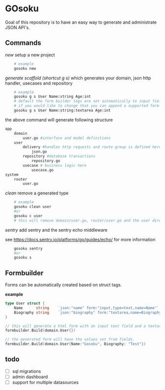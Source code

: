 # GOsoku

Goal of this repository is to have an easy way to generate and administrate JSON API's. 

## Commands

*new*
setup a new project 
```bash
    # example
    gosoku new
```

*generate scaffold (shortcut g s)* which generates your domain, json http handler, usecases and repository
```bash
    # example
    gosoku g s User Name:string Age:int
    # default the form builder tags are set automatically to input fields
    # if you would like to change that you can append a supported form type after the datatype
    gosoku g s User Name:string:textarea Age:int
```

the above command will generate following structure
```bash
app
    domain
        user.go #interface and model definitions
    user
        delivery #handles http requests and route group is defined here
            json.go
        repository #database transactions
            repository.go
        usecase # business logic here
            usecase.go 
system
    router
        user.go
```

*clean*
remove a generated type

```bash
    # example
    gosoku clean user
    #or 
    gosoku c user 
    # this will remove domain/user.go, router/user.go and the user directory
```

*sentry*
add sentry and the sentry echo middleware

see https://docs.sentry.io/platforms/go/guides/echo/ for more information 

```bash
    gosoku sentry
    #or 
    gosoku s
```

## Formbuilder

Forms can be automatically created based on struct tags.

**example**

```go
type User struct {
	Name      string    `json:"name" form:"input,type=text,name=Name"`
	Biography string    `json:"biography" form:"textarea,name=Biography"`
}

// this will generate a html form with an input text field and a textarea
formbuilder.Build(domain.User{})

// the generated form will have the values set from fields.
formbuilder.Build(domain.User{Name:"Gosoku", Biography: "Test"})
```


## todo 

* [ ] sql migrations
* [ ] admin dashboard
* [ ] support for multiple datasources
